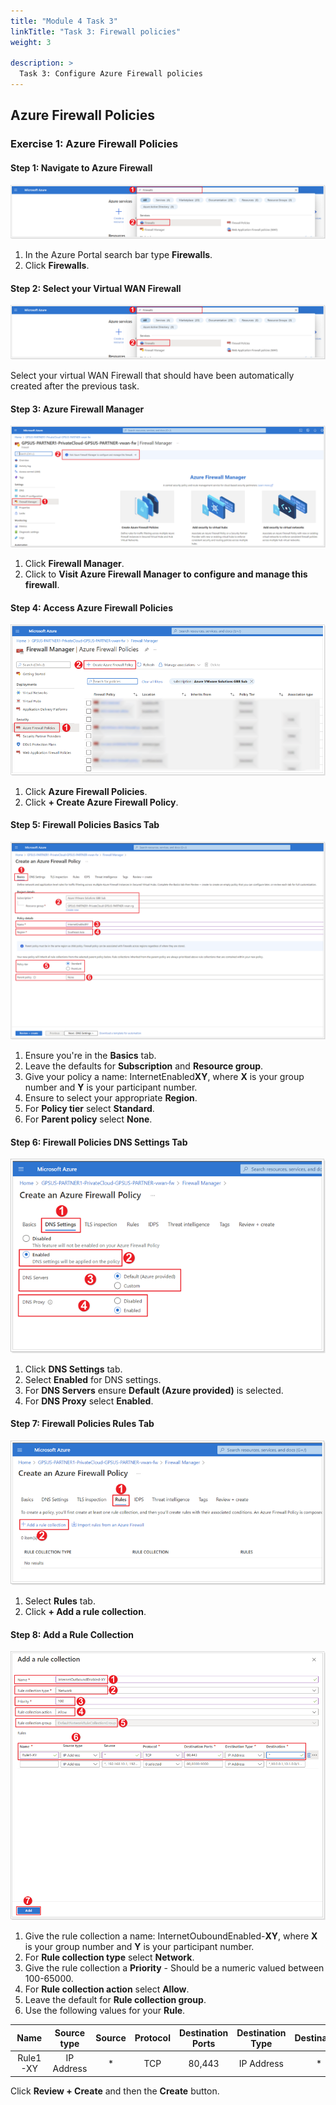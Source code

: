 ```yaml
---
title: "Module 4 Task 3"
linkTitle: "Task 3: Firewall policies"
weight: 3

description: >
  Task 3: Configure Azure Firewall policies
---
```


## **Azure Firewall Policies**

### **Exercise 1: Azure Firewall Policies**

#### Step 1: Navigate to Azure Firewall

![](Mod4Task3Pic1.png)

1. In the Azure Portal search bar type **Firewalls**.
2. Click **Firewalls**.

#### Step 2: Select your Virtual WAN Firewall

![](Mod4Task3Pic1.png)

Select your virtual WAN Firewall that should have been automatically created after the previous task.

#### Step 3: Azure Firewall Manager

![](Mod4Task3Pic3.png)

1. Click **Firewall Manager**.
2. Click to **Visit Azure Firewall Manager to configure and manage this firewall**.

#### Step 4: Access Azure Firewall Policies

![](Mod4Task3Pic4.png)

1. Click **Azure Firewall Policies**.
2. Click **+ Create Azure Firewall Policy**.

#### Step 5: Firewall Policies Basics Tab

![](Mod4Task3Pic5.png)

1. Ensure you're in the **Basics** tab.
2. Leave the defaults for **Subscription** and **Resource group**.
3. Give your policy a name: InternetEnabled**XY**, where **X** is your group number and **Y** is your participant number.
4. Ensure to select your appropriate **Region**.
5. For **Policy tier** select **Standard**.
6. For **Parent policy** select **None**.

#### Step 6: Firewall Policies DNS Settings Tab

![](Mod4Task3Pic6.png)

1. Click **DNS Settings** tab.
2. Select **Enabled** for DNS settings.
3. For **DNS Servers** ensure **Default (Azure provided)** is selected.
4. For **DNS Proxy** select **Enabled**.

#### Step 7: Firewall Policies Rules Tab

![](Mod4Task3Pic7.png)

1. Select **Rules** tab.
2. Click **+ Add a rule collection**.

#### Step 8: Add a Rule Collection

![](Mod4Task3Pic8.png)

1. Give the rule collection a name: InternetOuboundEnabled-**XY**, where **X** is your group number and **Y** is your participant number.
2. For **Rule collection type** select **Network**.
3. Give the rule collection a **Priority** - Should be a numeric valued between 100-65000.
4. For **Rule collection action** select **Allow**.
5. Leave the default for **Rule collection group**.
6. Use the following values for your **Rule**.

| Name | Source type | Source | Protocol | Destination Ports | Destination Type | Destination |
| :----: | :----: | :----: | :----: | :----: | :----: | :----: |
| Rule1-XY | IP Address | \* | TCP | 80,443 | IP Address| \* |

Click **Review + Create** and then the **Create** button.
